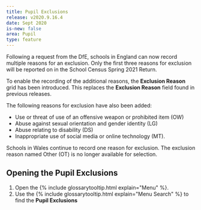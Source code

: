 ```yaml
---
title: Pupil Exclusions
release: v2020.9.16.4
date: Sept 2020
is-new: false
area: Pupil
type: feature
---
```


Following a request from the DfE, schools in England can now record multiple reasons for an exclusion. Only the first three reasons for exclusion will be reported on in the School Census Spring 2021 Return.

To enable the recording of the additional reasons, the **Exclusion Reason** grid has been introduced. This replaces the **Exclusion Reason** field found in previous releases.

The following reasons for exclusion have also been added:

* Use or threat of use of an offensive weapon or prohibited item (OW)
* Abuse against sexual orientation and gender identity (LG)
* Abuse relating to disability (DS)
* Inappropriate use of social media or online technology (MT).

Schools in Wales continue to record one reason for exclusion. The exclusion reason named Other (OT) is no longer available for selection.

## Opening the Pupil Exclusions 

1. Open the {% include glossarytooltip.html explain="Menu" %}.
2. Use the {% include glossarytooltip.html explain="Menu Search" %} to find the **Pupil Exclusions**
